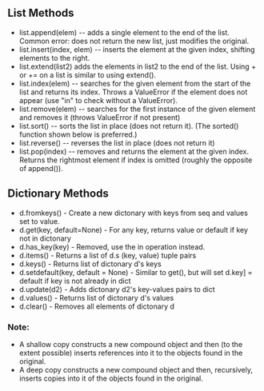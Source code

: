 ## List Methods
* list.append(elem) -- adds a single element to the end of the list. Common error: does not return the new list, just modifies the original.
* list.insert(index, elem) -- inserts the element at the given index, shifting elements to the right.
* list.extend(list2) adds the elements in list2 to the end of the list. Using + or += on a list is similar to using extend().
* list.index(elem) -- searches for the given element from the start of the list and returns its index. Throws a ValueError if the element does not appear (use "in" to check without a ValueError).
* list.remove(elem) -- searches for the first instance of the given element and removes it (throws ValueError if not present)
* list.sort() -- sorts the list in place (does not return it). (The sorted() function shown below is preferred.)
* list.reverse() -- reverses the list in place (does not return it)
* list.pop(index) -- removes and returns the element at the given index. Returns the rightmost element if index is omitted (roughly the opposite of append()).

## Dictionary Methods
* d.fromkeys() - Create a new dictonary with keys from seq and values set to value.
* d.get(key, default=None) - For any key, returns value or default if key not in dictonary
* d.has_key(key) - Removed, use the in operation instead.
* d.items() - Returns a list of d.s (key, value) tuple pairs
* d.keys() - Returns list of dictonary d's keys
* d.setdefault(key, default = None) - Similar to get(), but will set d.key] = default if key is not already in dict
* d.update(d2) - Adds dictonary d2's key-values pairs to dict
* d.values() - Returns list of dictonary d's values
* d.clear() - Removes all elements of dictonary d
### Note:
* A shallow copy constructs a new compound object and then (to the extent possible) inserts references into it to the objects found in the original.
* A deep copy constructs a new compound object and then, recursively, inserts copies into it of the objects found in the original.
